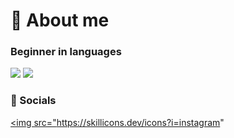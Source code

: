 # 📌 About me

### Beginner in languages
![](https://skillicons.dev/icons?i=css) ![](https://skillicons.dev/icons?i=html)
### 📱 Socials
<a href="https://www.instagram.com/tickly50_/"><img src="https://skillicons.dev/icons?i=instagram" </a>
